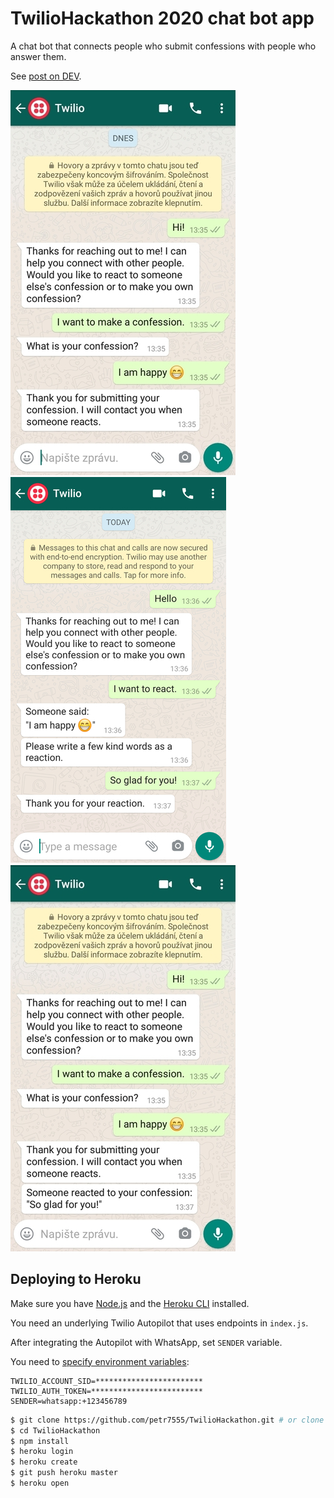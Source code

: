 # TwilioHackathon 2020 chat bot app

A chat bot that connects people who submit confessions with people who answer them.

See [post on DEV](https://dev.to/petr7555/twiliohackathon-autopilot-node-js-postgresql-3p09).

![making a confession](img/img_submit_1.jpg)   ![reacting to confession](img/img_react_1.jpg)   ![reacting to confession](img/img_submit_2.jpg)

## Deploying to Heroku

Make sure you have [Node.js](http://nodejs.org/) and the [Heroku CLI](https://cli.heroku.com/) installed.

You need an underlying Twilio Autopilot that uses endpoints in `index.js`.

After integrating the Autopilot with WhatsApp, set `SENDER` variable.

You need to [specify environment variables](https://devcenter.heroku.com/articles/config-vars):

```
TWILIO_ACCOUNT_SID=************************
TWILIO_AUTH_TOKEN=*************************
SENDER=whatsapp:+123456789
```

```sh
$ git clone https://github.com/petr7555/TwilioHackathon.git # or clone your own fork
$ cd TwilioHackathon
$ npm install
$ heroku login
$ heroku create
$ git push heroku master
$ heroku open
```
